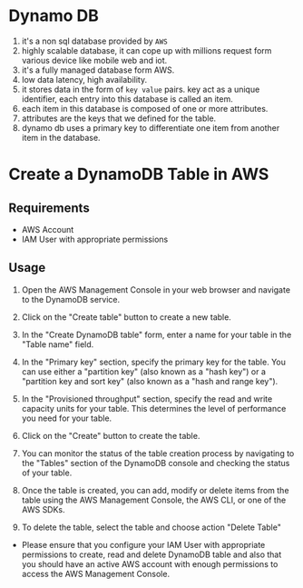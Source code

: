 # Dynamo DB
1. it's a non sql database provided by `AWS`
2. highly scalable database, it can cope up with millions request form various device like mobile web and iot.
3. it's a fully managed database form AWS.
4. low data latency, high availability.
5. it stores data in the form of `key value` pairs. key act as a unique identifier, each entry into this database is called an item.
6. each item in this database is composed of one or more attributes. 
7. attributes are the keys that we defined for the table.
8. dynamo db uses a primary key to differentiate one item from another item in the database. 

# Create a DynamoDB Table in AWS

## Requirements
- AWS Account
- IAM User with appropriate permissions 

## Usage
1. Open the AWS Management Console in your web browser and navigate to the DynamoDB service.

2. Click on the "Create table" button to create a new table.

3. In the "Create DynamoDB table" form, enter a name for your table in the "Table name" field.

4. In the "Primary key" section, specify the primary key for the table. You can use either a "partition key" (also known as a "hash key") or a "partition key and sort key" (also known as a "hash and range key").

5. In the "Provisioned throughput" section, specify the read and write capacity units for your table. This determines the level of performance you need for your table.

6. Click on the "Create" button to create the table.

7. You can monitor the status of the table creation process by navigating to the "Tables" section of the DynamoDB console and checking the status of your table.

8. Once the table is created, you can add, modify or delete items from the table using the AWS Management Console, the AWS CLI, or one of the AWS SDKs.

9. To delete the table, select the table and choose action "Delete Table"

- Please ensure that you configure your IAM User with appropriate permissions to create, read and delete DynamoDB table and also that you should have an active AWS account with enough permissions to access the AWS Management Console.